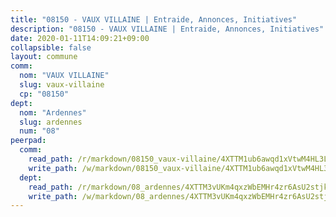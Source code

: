 ```yaml
---
title: "08150 - VAUX VILLAINE | Entraide, Annonces, Initiatives"
description: "08150 - VAUX VILLAINE | Entraide, Annonces, Initiatives"
date: 2020-01-11T14:09:21+09:00
collapsible: false
layout: commune
comm:
  nom: "VAUX VILLAINE"
  slug: vaux-villaine
  cp: "08150"
dept:
  nom: "Ardennes"
  slug: ardennes
  num: "08"
peerpad:
  comm:
    read_path: /r/markdown/08150_vaux-villaine/4XTTM1ub6awqd1xVtwM4HL3La7tDZTaPGNtygHmsLjjQWP6JM
    write_path: /w/markdown/08150_vaux-villaine/4XTTM1ub6awqd1xVtwM4HL3La7tDZTaPGNtygHmsLjjQWP6JM-K3TgTs4F4XHkfrbvxmt5ysJX1hEaiVFDAkNgYBrFdxRk5CB7RfuA3aQhvEYeLKDe5WkvJr8zdENSegoyb56nZMHdMSp9uhYjSbvzqUbDxUUu8MXXHnF5Fjvjk7f53hTwYgj5Z29F
  dept:
    read_path: /r/markdown/08_ardennes/4XTTM3vUKm4qxzWbEMHr4zr6AsU2stjkKdsaY9uMbmhXjv9QM
    write_path: /w/markdown/08_ardennes/4XTTM3vUKm4qxzWbEMHr4zr6AsU2stjkKdsaY9uMbmhXjv9QM-K3TgUMB9u4JvtZdFBPfBexH6pGeKJREiRZLakfAxGDqg6fgd1ib6XHxM9tkwaYxqJV2qNTbboL5jGpTS7re5rUf5cB5fLzdnicM4aJkF5ZXmkvCRXEh5XT7432iWRZFby5MMVbKP
---
```


